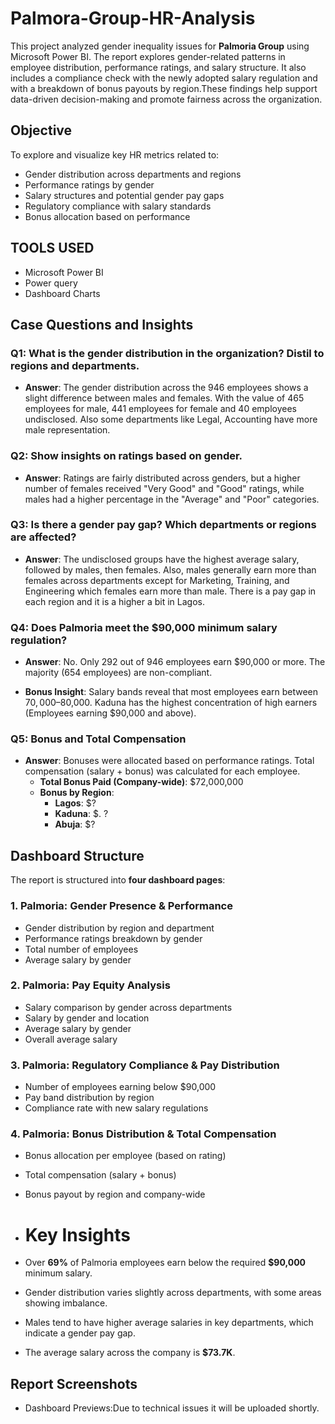 # Palmora-Group-HR-Analysis
This project analyzed gender inequality issues for **Palmoria Group**  using Microsoft Power BI. The report explores gender-related patterns in employee distribution, performance ratings, and salary structure. It also includes a compliance check with the newly adopted salary regulation and with a breakdown of bonus payouts by region.These findings help support data-driven decision-making and promote fairness across the organization.

## Objective
To explore and visualize key HR metrics related to:
- Gender distribution across departments and regions
- Performance ratings by gender
- Salary structures and potential gender pay gaps
- Regulatory compliance with salary standards
- Bonus allocation based on performance

## TOOLS USED
- Microsoft Power BI 
- Power query 
- Dashboard Charts

## Case Questions and Insights

### Q1: What is the gender distribution in the organization? Distil to regions and departments.
- **Answer**: The gender distribution across the 946 employees shows a slight difference between males and females. With the value of 465 employees for male, 441 employees for female and 40 employees undisclosed. Also some departments like Legal, Accounting have more male representation.

### Q2: Show insights on ratings based on gender.
- **Answer**: Ratings are fairly distributed across genders, but a higher number of females received "Very Good" and "Good" ratings, while males had a higher percentage in the "Average" and "Poor" categories.

### Q3: Is there a gender pay gap? Which departments or regions are affected?
- **Answer**: The undisclosed groups have the highest average salary, followed by males, then females. Also, males generally earn more than females across departments except for Marketing, Training, and Engineering which females earn more than male. There is a pay gap in each region and it is a higher a bit in Lagos.

### Q4: Does Palmoria meet the $90,000 minimum salary regulation?
- **Answer**: No. Only 292 out of 946 employees earn $90,000 or more. The majority (654 employees) are non-compliant.

- **Bonus Insight**: Salary bands reveal that most employees earn between $70,000–$80,000. Kaduna has the highest concentration of high earners (Employees earning $90,000 and above).

### Q5: Bonus and Total Compensation
- **Answer**: Bonuses were allocated based on performance ratings. Total compensation (salary + bonus) was calculated for each employee.
   - **Total Bonus Paid (Company-wide)**: $72,000,000
   - **Bonus by Region**:  
     - **Lagos**: $?
     - **Kaduna**: $.     ?
     - **Abuja**: $?

## Dashboard Structure

The report is structured into **four dashboard pages**:

### **1. Palmoria: Gender Presence & Performance**
- Gender distribution by region and department
- Performance ratings breakdown by gender
- Total number of employees
- Average salary by gender

### **2. Palmoria: Pay Equity Analysis**
- Salary comparison by gender across departments
- Salary by gender and location
- Average salary by gender
- Overall average salary

### **3. Palmoria: Regulatory Compliance & Pay Distribution**
- Number of employees earning below $90,000
- Pay band distribution by region
- Compliance rate with new salary regulations

### **4. Palmoria: Bonus Distribution & Total Compensation** 
- Bonus allocation per employee (based on rating)
- Total compensation (salary + bonus)
- Bonus payout by region and company-wide

- # Key Insights
- Over **69%** of Palmoria employees earn below the required **$90,000** minimum salary.
- Gender distribution varies slightly across departments, with some areas showing imbalance.
- Males tend to have higher average salaries in key departments, which indicate a gender pay gap.
- The average salary across the company is **$73.7K**.

## Report Screenshots
- Dashboard Previews:Due to technical issues it will be uploaded shortly.


